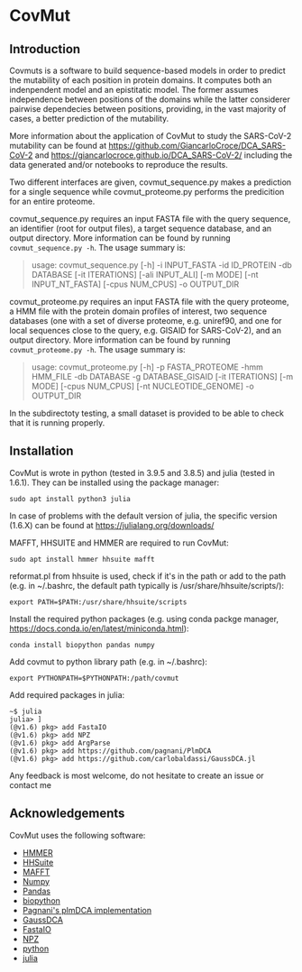 # CovMut

## Introduction
Covmuts is a software to build sequence-based models in order to predict the mutability of each position in protein domains. It computes both an indenpendent model and an epistitatic model. The former assumes independence between positions of the domains while the latter considerer pairwise dependecies between positions, providing, in the vast majority of cases, a better prediction of the mutability.

More information about the application of CovMut to study the SARS-CoV-2 mutability can be found at https://github.com/GiancarloCroce/DCA_SARS-CoV-2 and https://giancarlocroce.github.io/DCA_SARS-CoV-2/ including the data generated and/or notebooks to reproduce the results.

Two different interfaces are given, covmut_sequence.py makes a prediction for a single sequence while covmut_proteome.py performs the predicition for an entire proteome.

covmut_sequence.py requires an input FASTA file with the query sequence, an identifier (root for output files), a target sequence database, and an output directory. More information can be found by running `covmut_sequence.py -h`. The usage summary is:
> usage: covmut_sequence.py [-h] -i INPUT_FASTA -id ID_PROTEIN -db DATABASE [-it ITERATIONS] [-ali INPUT_ALI] [-m MODE] [-nt INPUT_NT_FASTA] [-cpus NUM_CPUS] -o OUTPUT_DIR

covmut_proteome.py requires an input FASTA file with the query proteome, a HMM file with the protein domain profiles of interest, two sequence databases (one with a set of diverse proteome, e.g. uniref90, and one for local sequences close to the query, e.g. GISAID for SARS-CoV-2), and an output directory. More information can be found by running `covmut_proteome.py -h`. The usage summary is:
> usage: covmut_proteome.py [-h] -p FASTA_PROTEOME -hmm HMM_FILE -db DATABASE -g DATABASE_GISAID [-it ITERATIONS] [-m MODE] [-cpus NUM_CPUS] [-nt NUCLEOTIDE_GENOME] -o OUTPUT_DIR

In the subdirectoty testing, a small dataset is provided to be able to check that it is running properly.


## Installation
CovMut is wrote in python (tested in 3.9.5 and 3.8.5) and julia (tested in 1.6.1). They can be installed using the package manager:
```
sudo apt install python3 julia
```
In case of problems with the default version of julia, the specific version (1.6.X) can be found at https://julialang.org/downloads/

MAFFT, HHSUITE and HMMER are required to run CovMut:
```
sudo apt install hmmer hhsuite mafft
```

reformat.pl from hhsuite is used, check if it's in the path or add to the path (e.g. in ~/.bashrc, the default path typically is /usr/share/hhsuite/scripts/):
```
export PATH=$PATH:/usr/share/hhsuite/scripts
```

Install the required python packages (e.g. using conda packge manager, https://docs.conda.io/en/latest/miniconda.html):
```
conda install biopython pandas numpy
```

Add covmut to python library path (e.g. in ~/.bashrc):
```
export PYTHONPATH=$PYTHONPATH:/path/covmut
```

Add required packages in julia:
```
~$ julia
julia> ]
(@v1.6) pkg> add FastaIO
(@v1.6) pkg> add NPZ
(@v1.6) pkg> add ArgParse
(@v1.6) pkg> add https://github.com/pagnani/PlmDCA
(@v1.6) pkg> add https://github.com/carlobaldassi/GaussDCA.jl
```

Any feedback is most welcome, do not hesitate to create an issue or contact me

## Acknowledgements

CovMut uses the following software:
* [HMMER](http://hmmer.org/)
* [HHSuite](https://github.com/soedinglab/hh-suite)
* [MAFFT](https://mafft.cbrc.jp/alignment/software/)
* [Numpy](https://numpy.org/)
* [Pandas](https://pandas.pydata.org/)
* [biopython](https://biopython.org/)
* [Pagnani's plmDCA implementation](https://github.com/pagnani/PlmDCA)
* [GaussDCA](https://github.com/carlobaldassi/GaussDCA.jl)
* [FastaIO](https://github.com/carlobaldassi/FastaIO.jl)
* [NPZ](https://github.com/fhs/NPZ.jl)
* [python](https://www.python.org/)
* [julia](https://julialang.org/)






